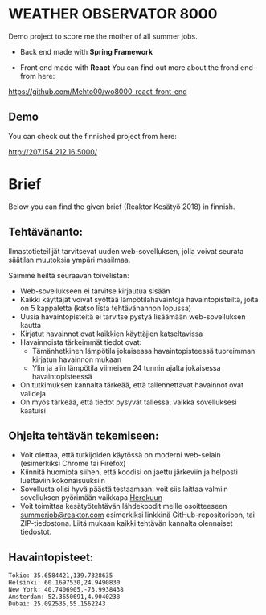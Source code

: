 # WEATHER OBSERVATOR 8000

Demo project to score me the mother of all summer jobs. 

- Back end made with **Spring Framework** 

- Front end made with **React** You can find out more about the frond end from here:

https://github.com/Mehto00/wo8000-react-front-end

## Demo

You can check out the finnished project from here:

http://207.154.212.16:5000/

# Brief

Below you can find the given brief (Reaktor Kesätyö 2018) in finnish.

## Tehtävänanto:

Ilmastotieteilijät tarvitsevat uuden web-sovelluksen, jolla voivat seurata säätilan muutoksia ympäri maailmaa.

Saimme heiltä seuraavan toivelistan:

- Web-sovellukseen ei tarvitse kirjautua sisään
- Kaikki käyttäjät voivat syöttää lämpötilahavaintoja havaintopisteiltä, joita on 5 kappaletta (katso lista tehtävänannon lopussa)
- Uusia havaintopisteitä ei tarvitse pystyä lisäämään web-sovelluksen kautta
- Kirjatut havainnot ovat kaikkien käyttäjien katseltavissa
- Havainnoista tärkeimmät tiedot ovat:
  - Tämänhetkinen lämpötila jokaisessa havaintopisteessä tuoreimman kirjatun havainnon mukaan
  - Ylin ja alin lämpötila viimeisen 24 tunnin ajalta jokaisessa havaintopisteessä
- On tutkimuksen kannalta tärkeää, että tallennettavat havainnot ovat valideja
- On myös tärkeää, että tiedot pysyvät tallessa, vaikka sovelluksesi kaatuisi

## Ohjeita tehtävän tekemiseen:

- Voit olettaa, että tutkijoiden käytössä on moderni web-selain (esimerkiksi Chrome tai Firefox)
- Kiinnitä huomiota siihen, että koodisi on jaettu järkeviin ja helposti luettaviin kokonaisuuksiin
- Sovellusta olisi hyvä päästä testaamaan: voit siis laittaa valmiin sovelluksen pyörimään vaikkapa [Herokuun](https://www.heroku.com/)
- Voit toimittaa kesätyötehtävän lähdekoodit meille osoitteeseen summerjob@reaktor.com esimerkiksi linkkinä GitHub-repositorioon, tai ZIP-tiedostona. Liitä mukaan kaikki tehtävän kannalta olennaiset tiedostot.

## Havaintopisteet:

```
Tokio: 35.6584421,139.7328635
Helsinki: 60.1697530,24.9490830
New York: 40.7406905,-73.9938438
Amsterdam: 52.3650691,4.9040238
Dubai: 25.092535,55.1562243
